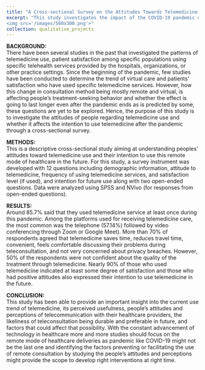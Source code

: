 ```yaml
---
title: "A Cross-sectional Survey on the Attitudes Towards Telemedicine During COVID-19 and Intention to Use after the Pandemic"
excerpt: "This study investigates the impact of the COVID-19 pandemic on telemedicine use, patient satisfaction, and future intentions. A cross-sectional survey was conducted to understand attitudes toward telemedicine, its usage frequency, satisfaction levels, and intentions for future use. Results showed that 85.7% of respondents used telemedicine during the pandemic, with most finding it convenient and time-saving. However, concerns about the quality of care were noted by 50% of participants. Despite this, nearly 90% reported satisfaction with telemedicine services, and many indicated they would continue using it in the future. The study highlights the potential for telemedicine to remain a key healthcare method post-pandemic.<br/>
<img src='/images/500x300.png'>"
collection: qualitative_projects
---
```

<b>BACKGROUND:</b>  
There have been several studies in the past that investigated the patterns of telemedicine use, patient satisfaction among specific populations using specific telehealth services provided by the hospitals, organizations, or other practice settings. Since the beginning of the pandemic, few studies have been conducted to determine the trend of virtual care and patients’ satisfaction who have used specific telemedicine services. However, how this change in consultation method being mostly remote and virtual, is affecting people’s treatment-seeking behavior and whether the effect is going to last longer even after the pandemic ends as is predicted by some, these questions are yet to be explored. Hence, the purpose of this study is to investigate the attitudes of people regarding telemedicine use and whether it affects the intention to use telemedicine after the pandemic through a cross-sectional survey.

<b>METHODS:</b>  
This is a descriptive cross-sectional study aiming at understanding peoples’ attitudes toward telemedicine use and their intention to use this remote mode of healthcare in the future. For this study, a survey instrument was developed with 12 questions including demographic information, attitude to telemedicine, frequency of using telemedicine services, and satisfaction level (if used), and intention for future use along with two open-ended questions. Data were analyzed using SPSS and NVivo (for responses from open-ended questions).

<b>RESULTS:</b>  
Around 85.7% said that they used telemedicine service at least once during this pandemic. Among the platforms used for receiving telemedicine care, the most common was the telephone (57.14%) followed by video conferencing through Zoom or Google Meet). More than 70% of respondents agreed that telemedicine saves time, reduces travel time, convenient, feels comfortable discussing their problems during teleconsultation, and not very concerned about privacy breaches. However, 50% of the respondents were not confident about the quality of the treatment through telemedicine. Nearly 90% of those who used telemedicine indicated at least some degree of satisfaction and those who had positive attitudes also expressed their intention to use telemedicine in the future.

<b>CONCLUSION:</b>  
This study has been able to provide an important insight into the current use trend of telemedicine, its perceived usefulness, people’s attitudes and perceptions of telecommunication with their healthcare providers, the likeliness of teleconsultation being durable and preferable in future, and factors that could affect that possibility. With the constant advancement of technology in healthcare more and more studies should focus on the remote mode of healthcare deliveries as pandemic like COVID-19 might not be the last one and identifying the factors preventing or facilitating the use of remote consultation by studying the people’s attitudes and perceptions might provide the scope to develop right interventions at right time.
